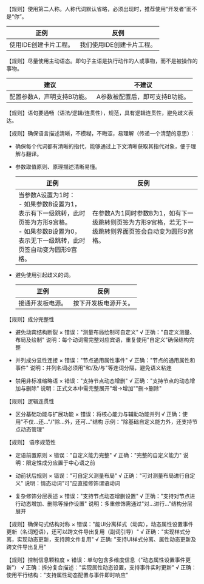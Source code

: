 【规则】使用第二人称。人称代词默认省略，必须出现时，推荐使用“开发者”而不是“你”。

| **正例** | **反例** |
| -------- | -------- |
| 使用IDE创建卡片工程。 | 我们使用IDE创建卡片工程。 |

【规则】尽量使用主动语态。即句子主语是执行动作的人或事物，而不是被操作的事物。

| 建议 | 不建议 |
| -------- | -------- |
| 配置参数A，声明支持B功能。 | A参数被配置后，即可支持B功能。 |

【规则】语句要通畅（语法/逻辑/连贯性），规范，具有逻辑连贯性，避免歧义表达。

【规则】确保语言描述清晰，不模糊，不晦涩，易理解（传递一个清楚的意思）：

- 确保每个代词都有清晰的指代，能够通过上下文清晰获取其指代对象，便于理解与翻译。

- 参数取值原则、原理描述清晰易懂。

  | **正例** | 反例 |
  | -------- | -------- |
  | 当参数A设置为1时：<br/>-&nbsp;如果参数B设置为1，表示有下一级跳转，此时页签为方形9宫格。<br/>-&nbsp;如果参数B设置为0，表示无下一级跳转，此时页签自动变为圆形9宫格。 | 在参数A为1同时参数B为1，如有下一级跳转则页签为方形9宫格，若无下一级跳转则界面页签会自动变为圆形9宫格。 |

- 避免使用引起歧义的词。

  | **正例** | **反例** |
  | -------- | -------- |
  | 接通开发板电源。 | 按下开发板电源开关。 |

【规则】成分完整性
- 避免动宾结构断裂
× 错误："测量布局绘制可自定义"
√ 正确："自定义测量、布局及绘制"
说明：每个动词需完整对应宾语，重复使用"自定义"确保结构完整

- 并列成分显性连接
× 错误："节点通用属性事件"
√ 正确："节点的通用属性和事件"
说明：并列名词必须用"和/及/与"等连词分隔，避免语义粘连

- 禁用非标准缩略语
× 错误："支持节点动态增删"
√ 正确："支持节点的动态增加与删除"
说明：正式文本中需完整展开"增→增加""删→删除"

【规则】逻辑连贯性
- 区分基础功能与扩展功能
× 错误：将核心能力与辅助功能并列
√ 正确：使用"不仅...还..."/"除...外，还可..."结构
示例："除基础自定义能力外，还支持节点动态管理"

【规则】 语序规范性
- 定语前置原则
× 错误："自定义能力完整"
√ 正确："完整的自定义能力"
说明：限定性成分应置于中心语之前

- 动前状后规则
× 错误："可自定义测量布局"
√ 正确："可对测量布局进行自定义"
说明：情态动词"可"应直接修饰谓语动词

- 复杂修饰分层表述
× 错误："支持节点动态增删设置"
√ 正确："支持对节点进行动态增加、删除等操作设置"
说明：多重修饰需通过"对...进行..."结构分层展开

【规则】确保句式结构对称
× 错误："能UI分离样式（动宾），动态属性设置事件更新（名词短语），还可以跨文件导出复用（副词引导）"
√ 正确："实现样式分离，实现动态更新，支持跨文件复用"
√ 正确: "支持UI样式分离、属性动态更新及跨文件导出复用"

【规则】控制信息颗粒度
× 错误：单句包含多维度信息（"动态属性设置事件更新"）
√ 正确：拆分复合描述："实现属性动态设置，支持事件实时更新"
√ 正确：使用平行结构："支持属性动态配置与事件即时响应"
